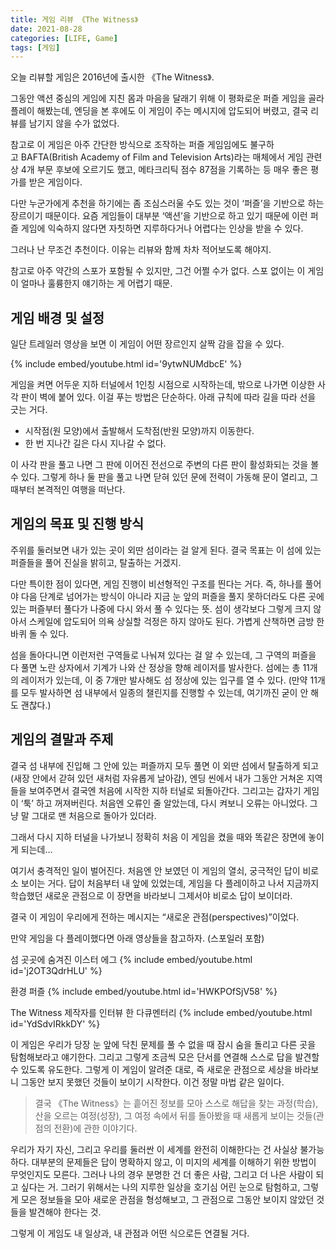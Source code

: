 ```yaml
---
title: 게임 리뷰 《The Witness》
date: 2021-08-28
categories: [LIFE, Game]
tags: [게임]
---
```


오늘 리뷰할 게임은 2016년에 출시한 《The Witness》. 

그동안 액션 중심의 게임에 지친 몸과 마음을 달래기 위해 이 평화로운 퍼즐 게임을 골라 플레이 해봤는데, 엔딩을 본 후에도 이 게임이 주는 메시지에 압도되어 버렸고, 결국 리뷰를 남기지 않을 수가 없었다.

참고로 이 게임은 아주 간단한 방식으로 조작하는 퍼즐 게임임에도 불구하고 BAFTA(British Academy of Film and Television Arts)라는 매체에서 게임 관련 상 4개 부문 후보에 오르기도 했고,  메타크리틱 점수 87점을 기록하는 등 매우 좋은 평가를 받은 게임이다.

다만 누군가에게 추천을 하기에는 좀 조심스러울 수도 있는 것이 ‘퍼즐’을 기반으로 하는 장르이기 때문이다. 요즘 게임들이 대부분 ‘액션’을 기반으로 하고 있기 때문에 이런 퍼즐 게임에 익숙하지 않다면 자칫하면 지루하다거나 어렵다는 인상을 받을 수 있다.

그러나 난 무조건 추천이다. 이유는 리뷰와 함께 차차 적어보도록 해야지.

참고로 아주 약간의 스포가 포함될 수 있지만, 그건 어쩔 수가 없다. 스포 없이는 이 게임이 얼마나 훌륭한지 얘기하는 게 어렵기 때문.

## 게임 배경 및 설정

일단 트레일러 영상을 보면 이 게임이 어떤 장르인지 살짝 감을 잡을 수 있다.

{% include embed/youtube.html id='9ytwNUMdbcE' %}

게임을 켜면 어두운 지하 터널에서 1인칭 시점으로 시작하는데, 밖으로 나가면 이상한 사각 판이 벽에 붙어 있다. 이걸 푸는 방법은 단순하다. 아래 규칙에 따라 길을 따라 선을 긋는 거다.

- 시작점(원 모양)에서 출발해서 도착점(반원 모양)까지 이동한다.
- 한 번 지나간 길은 다시 지나갈 수 없다.

이 사각 판을 풀고 나면 그 판에 이어진 전선으로 주변의 다른 판이 활성화되는 것을 볼 수 있다. 그렇게 하나 둘 판을 풀고 나면 닫혀 있던 문에 전력이 가동해 문이 열리고, 그때부터 본격적인 여행을 떠난다.

## 게임의 목표 및 진행 방식

주위를 둘러보면 내가 있는 곳이 외딴 섬이라는 걸 알게 된다. 결국 목표는 이 섬에 있는 퍼즐들을 풀어 진실을 밝히고, 탈출하는 거겠지.

다만 특이한 점이 있다면, 게임 진행이 비선형적인 구조를 띈다는 거다. 즉, 하나를 풀어야 다음 단계로 넘어가는 방식이 아니라 지금 눈 앞의 퍼즐을 풀지 못하더라도 다른 곳에 있는 퍼즐부터 풀다가 나중에 다시 와서 풀 수 있다는 뜻. 섬이 생각보다 그렇게 크지 않아서 스케일에 압도되어 의욕 상실할 걱정은 하지 않아도 된다. 가볍게 산책하면 금방 한 바퀴 돌 수 있다.

섬을 돌아다니면 이런저런 구역들로 나눠져 있다는 걸 알 수 있는데, 그 구역의 퍼즐을 다 풀면 노란 상자에서 기계가 나와 산 정상을 향해 레이저를 발사한다. 섬에는 총 11개의 레이저가 있는데, 이 중 7개만 발사해도 섬 정상에 있는 입구를 열 수 있다. (만약 11개를 모두 발사하면 섬 내부에서 일종의 챌린지를 진행할 수 있는데, 여기까진 굳이 안 해도 괜찮다.)

## 게임의 결말과 주제

결국 섬 내부에 진입해 그 안에 있는 퍼즐까지 모두 풀면 이 외딴 섬에서 탈출하게 되고 (새장 안에서 갇혀 있던 새처럼 자유롭게 날아감), 엔딩 씬에서 내가 그동안 거쳐온 지역들을 보여주면서 결국엔 처음에 시작한 지하 터널로 되돌아간다. 그리고는 갑자기 게임이 ‘툭’ 하고 꺼져버린다. 처음엔 오류인 줄 알았는데, 다시 켜보니 오류는 아니었다. 그냥 말 그대로 맨 처음으로 돌아가 있더라.

그래서 다시 지하 터널을 나가보니 정확히 처음 이 게임을 켰을 때와 똑같은 장면에 놓이게 되는데…

여기서 충격적인 일이 벌어진다. 처음엔 안 보였던 이 게임의 열쇠, 궁극적인 답이 비로소 보이는 거다. 답이 처음부터 내 앞에 있었는데, 게임을 다 플레이하고 나서 지금까지 학습했던 새로운 관점으로 이 장면을 바라보니 그제서야 비로소 답이 보이더라.

결국 이 게임이 우리에게 전하는 메시지는 “새로운 관점(perspectives)”이었다.

만약 게임을 다 플레이했다면 아래 영상들을 참고하자. (스포일러 포함)

섬 곳곳에 숨겨진 이스터 에그
{% include embed/youtube.html id='j2OT3QdrHLU' %}

환경 퍼즐
{% include embed/youtube.html id='HWKPOfSjV58' %}

The Witness 제작자를 인터뷰 한 다큐멘터리
{% include embed/youtube.html id='YdSdvIRkkDY' %}

이 게임은 우리가 당장 눈 앞에 닥친 문제를 풀 수 없을 때 잠시 숨을 돌리고 다른 곳을 탐험해보라고 얘기한다. 그리고 그렇게 조금씩 모은 단서를 연결해 스스로 답을 발견할 수 있도록 유도한다. 그렇게 이 게임이 알려준 대로, 즉 새로운 관점으로 세상을 바라보니 그동안 보지 못했던 것들이 보이기 시작한다. 이건 정말 마법 같은 일이다.

> 결국 《The Witness》는 흩어진 정보를 모아 스스로 해답을 찾는 과정(학습), 산을 오르는 여정(성장), 그 여정 속에서 뒤를 돌아봤을 때 새롭게 보이는 것들(관점의 전환)에 관한 이야기다.

우리가 자기 자신, 그리고 우리를 둘러싼 이 세계를 완전히 이해한다는 건 사실상 불가능하다. 대부분의 문제들은 답이 명확하지 않고, 이 미지의 세계를 이해하기 위한 방법이 무엇인지도 모른다. 그러나 나의 경우 분명한 건 더 좋은 사람, 그리고 더 나은 사람이 되고 싶다는 거. 그러기 위해서는 나의 지루한 일상을 호기심 어린 눈으로 탐험하고, 그렇게 모은 정보들을 모아 새로운 관점을 형성해보고, 그 관점으로 그동안 보이지 않았던 것들을 발견해야 한다는 것.

그렇게 이 게임도 내 일상과, 내 관점과 어떤 식으로든 연결될 거다.